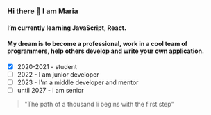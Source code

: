 ### Hi there 👋 I am Maria

#### I’m currently learning JavaScript, React. 
#### My dream is to become a professional, work in a cool team of programmers, help others develop and write your own application.

- [x] 2020-2021 - student
- [ ] 2022 - I am junior developer
- [ ] 2023 - I'm a middle developer and mentor
- [ ] until 2027 - i am senior
> "The path of a thousand li begins with the first step"


<!--
**MariStakhovskaya/MariStakhovskaya** is a ✨ _special_ ✨ repository because its `README.md` (this file) appears on your GitHub profile.

Here are some ideas to get you started:

- 🔭 I’m currently working on ...
- 🌱 I’m currently learning ...
- 👯 I’m looking to collaborate on ...
- 🤔 I’m looking for help with ...
- 💬 Ask me about ...
- 📫 How to reach me: ...
- 😄 Pronouns: ...
- ⚡ Fun fact: ...
-->
